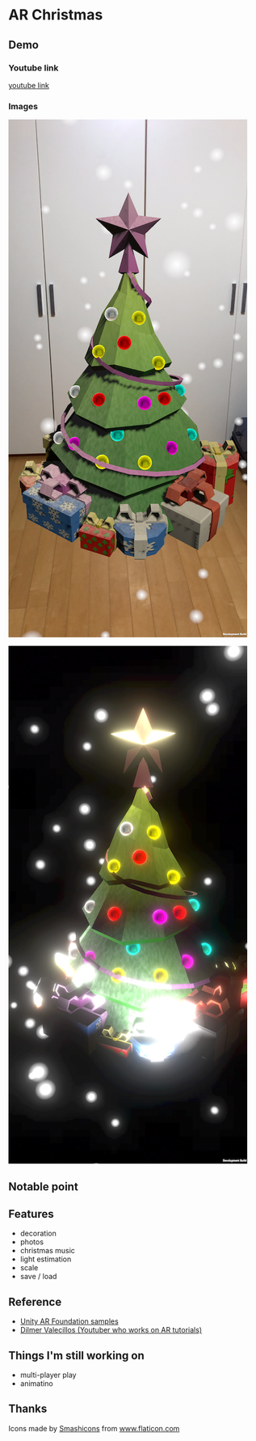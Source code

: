 # AR Christmas

## Demo
### Youtube link
[youtube link](https://youtu.be/GhJBOPJLShk)

### Images
![](Images/image1.PNG)

![](Images/image2.PNG)

## Notable point


## Features
- decoration
- photos
- christmas music
- light estimation
- scale
- save / load

## Reference
- [Unity AR Foundation samples](https://github.com/Unity-Technologies/arfoundation-samples)
- [Dilmer Valecillos (Youtuber who works on AR tutorials)](https://www.youtube.com/playlist?list=PLQMQNmwN3FvzLN-8moCKmZb00gr7sdcrZ)

## Things I'm still working on
- multi-player play
- animatino

## Thanks
<div>Icons made by <a href="https://www.flaticon.com/authors/smashicons" title="Smashicons">Smashicons</a> from <a href="https://www.flaticon.com/" title="Flaticon">www.flaticon.com</a></div
